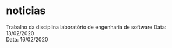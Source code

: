 # noticias
Trabalho da disciplina laboratório de engenharia de software 
Data: 13/02/2020
<br>
Data: 16/02/2020
